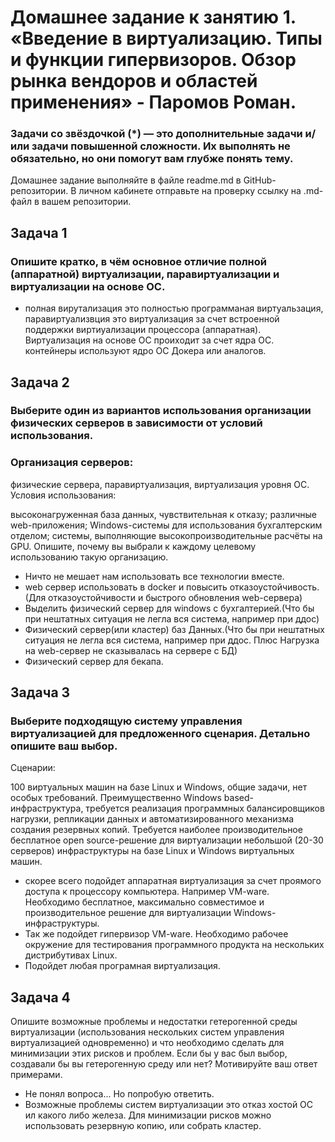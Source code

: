 # Домашнее задание к занятию 1. «Введение в виртуализацию. Типы и функции гипервизоров. Обзор рынка вендоров и областей применения» - Паромов Роман.


### Задачи со звёздочкой (*) — это дополнительные задачи и/или задачи повышенной сложности. Их выполнять не обязательно, но они помогут вам глубже понять тему.

Домашнее задание выполняйте в файле readme.md в GitHub-репозитории. В личном кабинете отправьте на проверку ссылку на .md-файл в вашем репозитории.



## Задача 1

### Опишите кратко, в чём основное отличие полной (аппаратной) виртуализации, паравиртуализации и виртуализации на основе ОС.
* полная вирутализация это полностью программаная виртуальзация, паравиртуализвция это виртуализация за счет встроенной поддержки виртиуализации процессора (аппаратная). 
Виртуализация на основе ОС проиходит за счет ядра ОС. контейнеры используют ядро ОС Докера или аналогов. 
## Задача 2

### Выберите один из вариантов использования организации физических серверов в зависимости от условий использования.

### Организация серверов:

физические сервера,
паравиртуализация,
виртуализация уровня ОС.
Условия использования:

высоконагруженная база данных, чувствительная к отказу;
различные web-приложения;
Windows-системы для использования бухгалтерским отделом;
системы, выполняющие высокопроизводительные расчёты на GPU.
Опишите, почему вы выбрали к каждому целевому использованию такую организацию.
* Ничто не мешает нам использовать все технологии вместе.
* web сервер использовать в docker и повысить отказоустойчивость.(Для отказоустойчивости и быстрого обновления web-сервера)
* Выделить физический сервер для windows c бухгалтерией.(Что бы при нештатных ситуация не легла вся система, например при ддос)
* Физический сервер(или кластер) баз Данных.(Что бы при нештатных ситуация не легла вся система, например при ддос. Плюс Нагрузка на web-сервер не сказывалась на сервере с БД)
* Физический сервер для бекапа.

## Задача 3

### Выберите подходящую систему управления виртуализацией для предложенного сценария. Детально опишите ваш выбор.

Сценарии:

100 виртуальных машин на базе Linux и Windows, общие задачи, нет особых требований. Преимущественно Windows based-инфраструктура, требуется реализация программных балансировщиков нагрузки, репликации данных и автоматизированного механизма создания резервных копий.
Требуется наиболее производительное бесплатное open source-решение для виртуализации небольшой (20-30 серверов) инфраструктуры на базе Linux и Windows виртуальных машин.
* скорее всего подойдет аппаратная виртуализация за счет проямого доступа к процессору компьютера. Например VM-ware.
Необходимо бесплатное, максимально совместимое и производительное решение для виртуализации Windows-инфраструктуры.
* Так же подойдет гипервизор VM-ware.
Необходимо рабочее окружение для тестирования программного продукта на нескольких дистрибутивах Linux.
*  Подойдет любая програмная виртуализация.

## Задача 4

Опишите возможные проблемы и недостатки гетерогенной среды виртуализации (использования нескольких систем управления виртуализацией одновременно) и что необходимо сделать для минимизации этих рисков и проблем. Если бы у вас был выбор, создавали бы вы гетерогенную среду или нет? Мотивируйте ваш ответ примерами.
* Не понял вопроса... Но попробую ответить.
* Возможные проблемы систем виртуализации это отказ хостой ОС ил какого либо железа. Для минимизации рисков можно использовать резервную копию, или собрать кластер.
